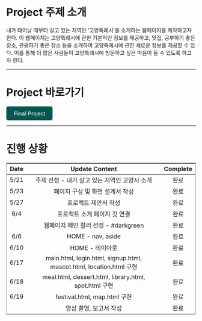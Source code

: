 <!DOCTYPE html>
<html lang="en">
    <head>
        <title>2311221 이은서</title>
        <meta charset="utf-8">
        <meta name="viewport" content="width=device-width, initial-scale=1">
        <style>
            .button {
                color: white;
                background-color: rgb(2, 87, 79);
                padding: 10px 20px;
                font-size: 15px;
                border: none;
                border-radius: 5px;
                cursor: pointer;
            }
            table {
                width: 100%;
                border-collapse: collapse;
                text-align: center;
                border: 1px solid #898989;
            }
        </style>
        <link href="https://cdn.jsdelivr.net/npm/bootstrap@5.3.3/dist/css/bootstrap.min.css" rel="stylesheet">
    </head>
    <body>
        <h1>Project 주제 소개</h1>
        <p>내가 태어날 때부터 살고 있는 지역인 ‘고양특례시’를 소개하는 웹페이지를 제작하고자 한다. 이 웹페이지는 고양특례시에 관한 기본적인 정보를 제공하고, 맛집, 공부하기 좋은 장소, 관광하기 좋은 장소 등을 소개하여 고양특례시에 관한 새로운 정보를 제공할 수 있다. 이를 통해 더 많은 사람들이 고양특례시에 방문하고 싶은 마음이 들 수 있도록 하고자 한다.</p>
        <hr>
        <h1>Project 바로가기</h1>
        <button class="button" onclick="redirectToLink()">Final Project</button>
        <hr>
        <h1>진행 상황</h1>
        <table>
            <thead>
                <tr>
                    <th>Date</th>
                    <th>Update Content</th>
                    <th>Complete</th>
                </tr>
            </thead>
            <tbody>
                <tr class="bg-light">
                    <td>5/21</td>
                    <td>주제 선정 - 내가 살고 있는 지역인 고양시 소개</td>
                    <td span class="badge bg-success">완료</span></td>
                </tr>
                <tr class="bg-white">
                    <td>5/23</td>
                    <td>페이지 구성 및 화면 설계서 작성</td>
                    <td span class="badge bg-success">완료</span></td>
                </tr>
                <tr class="bg-light">
                    <td>5/27</td>
                    <td>프로젝트 제안서 작성</td>
                    <td span class="badge bg-success">완료</span></td>
                </tr>
                <tr class="bg-white">
                    <td>6/4</td>
                    <td>프로젝트 소개 페이지 깃 연결</td>
                    <td span class="badge bg-success">완료</span></td>
                </tr>
                <tr class="bg-light">
                    <td></td>
                    <td>웹페이지 메인 컬러 선정 - #darkgreen</td>
                    <td span class="badge bg-success">완료</span></td>
                </tr>
                <tr class="bg-white">
                    <td>6/6</td>
                    <td>HOME - nav, aside</td>
                    <td span class="badge bg-success">완료</span></td>
                </tr>
                <tr class="bg-light">
                    <td>6/10</td>
                    <td>HOME - 레이아웃</td>
                    <td span class="badge bg-success">완료</span></td>
                </tr>
                <tr class="bg-white">
                    <td>6/17</td>
                    <td>main.html, login.html, signup.html, mascot.html, location.html 구현</td>
                    <td span class="badge bg-success">완료</span></td>
                </tr>
                <tr class="bg-light">
                    <td>6/18</td>
                    <td>meal.html, dessert.html, library.html, spot.html 구현</td>
                    <td span class="badge bg-success">완료</span></td>
                </tr>
                <tr class="bg-white">
                    <td>6/19</td>
                    <td>festival.html, map.html 구현</td>
                    <td span class="badge bg-success">완료</span></td>
                </tr>
                <tr class="bg-light">
                    <td></td>
                    <td>영상 촬영, 보고서 작성</td>
                    <td span class="badge bg-success">완료</span></td>
                </tr>
            </tbody>
        </table>
        <script>
            function redirectToLink() {
                window.location.href = "main.html"
            }
        </script>
    </body>
</html>
